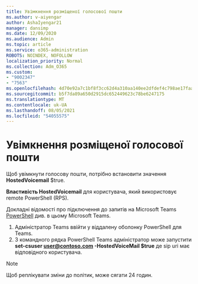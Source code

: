 ```yaml
---
title: Увімкнення розміщеної голосової пошти
ms.author: v-aiyengar
author: AshaIyengar21
manager: dansimp
ms.date: 12/09/2020
ms.audience: Admin
ms.topic: article
ms.service: o365-administration
ROBOTS: NOINDEX, NOFOLLOW
localization_priority: Normal
ms.collection: Adm_O365
ms.custom:
- "9002347"
- "7563"
ms.openlocfilehash: 4d70e92a7c1bf8f3cc62d4a310aa140ee2dfdef4c798ae17faa961736d9db500
ms.sourcegitcommit: b5f7da89a650d2915dc652449623c78be6247175
ms.translationtype: MT
ms.contentlocale: uk-UA
ms.lasthandoff: 08/05/2021
ms.locfileid: "54055575"
---
```

# <a name="how-to-enable-hosted-voicemail"></a>Увімкнення розміщеної голосової пошти

Щоб увімкнути голосову пошти, потрібно встановити значення **HostedVoicemail** $true.

**Властивість HostedVoicemail** для користувача, який використовує remote PowerShell (RPS).

Докладні відомості про підключення до запитів на Microsoft Teams [PowerShell](https://docs.microsoft.com/microsoftteams/teams-powershell-overview) див. в цьому Microsoft Teams.

1. Адміністратор Teams ввійти у віддалену оболонку PowerShell для Teams.
1. З командного рядка PowerShell Teams адміністратор може запустити **set-csuser user@contoso.com -HostedVoiceMail $true** де sip uri має відповідного користувача.

> [!NOTE]
> Щоб реплікувати зміни до політик, може сягати 24 годин.
